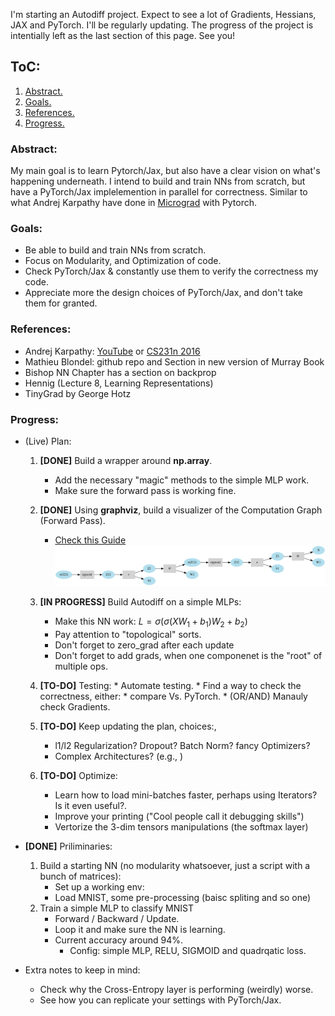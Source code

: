 I'm starting an Autodiff project. Expect to see a lot of Gradients, Hessians, JAX and PyTorch. I'll be regularly updating. The progress of the project is intentially left as the last section of this page. See you!

## ToC:
1. [Abstract.](#abstract)
2. [Goals.](#goals)
3. [References.](references)
4. [Progress.](#progress)

### Abstract:
My main goal is to learn Pytorch/Jax, but also have a clear vision on what's happening underneath. I intend to build and train NNs from scratch, but have a PyTorch/Jax implelemention in parallel for correctness. Similar to what Andrej Karpathy have done in [Micrograd](https://github.com/karpathy/micrograd) with Pytorch.


### Goals:
* Be able to build and train NNs from scratch.
* Focus on Modularity, and Optimization of code.
* Check PyTorch/Jax & constantly use them to verify the correctness my code.
* Appreciate more the design choices of PyTorch/Jax, and don't take them for granted.

### References:
* Andrej Karpathy: [YouTube](https://www.youtube.com/@AndrejKarpathy) or [CS231n 2016](http://cs231n.stanford.edu/2016/)
* Mathieu Blondel: github repo and Section in new version of Murray Book
* Bishop NN Chapter has a section on backprop
* Hennig (Lecture 8, Learning Representations)
* TinyGrad by George Hotz

### Progress:

* (Live) Plan:
    1. **[DONE]** Build a wrapper around **np.array**.
        * Add the necessary "magic" methods to the simple MLP work.
        * Make sure the forward pass is working fine.
    2. **[DONE]** Using **graphviz**, build a visualizer of the Computation Graph (Forward Pass).
        * [Check this Guide](https://www.graphviz.org/pdf/dotguide.pdf) ![Cool Graph?](media/Digraph.gv.png "Comp. Graph")
    3. **[IN PROGRESS]** Build Autodiff on a simple MLPs:     
        * Make this NN work: $L = \sigma(\sigma(X W_1 + b_1)W_2 + b_2)$
        * Pay attention to "topological" sorts.
        * Don't forget to zero_grad after each update
        * Don't forget to add grads, when one componenet is the "root" of multiple ops.
    4. **[TO-DO]** Testing:
            * Automate testing.
            * Find a way to check the correctness, either:
                * compare Vs. PyTorch.
                * (OR/AND) Manauly check Gradients.    
    5. **[TO-DO]** Keep updating the plan, choices:, 
       * l1/l2 Regularization? Dropout? Batch Norm? fancy Optimizers?
       * Complex Architectures? (e.g., )

    6. **[TO-DO]** Optimize:
        * Learn how to load mini-batches faster, perhaps using Iterators? Is it even useful?.
        * Improve your printing ("Cool people call it debugging skills")
        * Vertorize the 3-dim tensors manipulations (the softmax layer)

* **[DONE]** Priliminaries:   
    1. Build a starting NN (no modularity whatsoever, just a script with a bunch of matrices):
         * Set up a working env:
         * Load MNIST, some pre-processing (baisc spliting and so one)
    2. Train a simple MLP to classify MNIST
        * Forward / Backward / Update.
        * Loop it and make sure the NN is learning.
        * Current accuracy around 94%.
            * Config: simple MLP, RELU, SIGMOID and quadrqatic loss.

* Extra notes to keep in mind:
    * Check why the Cross-Entropy layer is performing (weirdly) worse.
    * See how you can replicate your settings with PyTorch/Jax.

